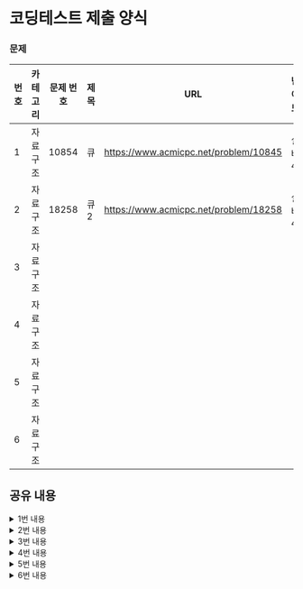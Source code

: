 # 코딩테스트 제출 양식

### 문제

|번호|카테고리|문제 번호|제목|URL|난이도|
|---|---|---|---|---|---|
|1|자료구조|10854|큐|https://www.acmicpc.net/problem/10845|실버4|
|2|자료구조|18258|큐2|https://www.acmicpc.net/problem/18258|실버4|
|3|자료구조|||||
|4|자료구조|||||
|5|자료구조|||||
|6|자료구조|||||

## 공유 내용
  
<details>
<summary>1번 내용</summary>
<div markdown="1">

  ```python
  #코드 공유
  import sys

def input():
    return sys.stdin.readline().rstrip()

n = int(input())
que = []

for i in range(n):
    s = input()
    
    if(s == "pop" or s == "front"):
        if (que):
            print(que[0])
            if(s == "pop"):
                del que[0]
        else:
            print(-1)
    
    elif(s == "size"):
        print(len(que))
    
    elif(s == "empty"):
        if(que):
            print(0)
        else:
            print(1)
            
    elif(s == "back"):
        if(que):
            print(que[len(que)-1])
        else:
            print(-1)
            
    else: # push x 의 경우 문자 일치를 판단하려면 정규표현식 사용해야해서 else로 처리함
        que.append(s.split(' ')[1])
    


  ```
* 관련 내용 링크(블로그 등)

  * 참고 사항 없음

</div>
</details>


<details>
<summary>2번 내용</summary>
<div markdown="1">

  ```python
  #코드 공유
  # 1번과 문제는 동일했으나 시간 초과로 실패했다. deque 모듈을 꼭 이용해야 했다.
  import sys
from collections import deque
  
def input():
   return sys.stdin.readline().rstrip()

n = int(input())
  
# list로 만들면 시간 초과로 실패한다. 리스트의 append와 pop 동작은 마지막 요소 처리에 빠르지만,
# 첫 번째 요소에 대해 append, pop을 하는 것은 모든 리스트의 item들이 위치를 옮겨야하기 때문에 느리다고 한다.
que = deque() 

for i in range(n):
    ss = input().split(' ')
    s = ss[0]
    
    try:
        if(s == "push"):
            que.append(ss[1])
            
        elif(s == "pop"): # 1번 코드에서 이 부분만 수정이 필요했다.
            print(que.popleft())
            
        elif(s == "front"):
            print(que[0])
    
        elif(s == "size"):
            print(len(que))

        elif(s == "empty"):
            if(que):
                print(0)
            else:
                print(1)

        elif(s == "back"):
            print(que[len(que)-1])
            
    except:
        print(-1)


  ```
* 관련 내용 링크(블로그 등)

  * https://blog.naver.com/kut_da_92/222687317875

</div>
</details>

<details>
<summary>3번 내용</summary>
<div markdown="1">

  ```python
  #코드 공유
  ## 주석 필수


  ```
* 관련 내용 링크(블로그 등)

  *

</div>
</details>


<details>
<summary>4번 내용</summary>
<div markdown="1">

  ```python
  #코드 공유
  ## 주석 필수


  ```
* 관련 내용 링크(블로그 등)

  *

</div>
</details>


<details>
<summary>5번 내용</summary>
<div markdown="1">

  ```python
  #코드 공유
  ## 주석 필수


  ```
* 관련 내용 링크(블로그 등)

  *

</div>
</details>


<details>
<summary>6번 내용</summary>
<div markdown="1">

  ```python
  #코드 공유
  ## 주석 필수


  ```
* 관련 내용 링크(블로그 등)

  *

</div>
</details>
